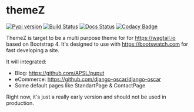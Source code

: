 # themeZ

[![Pypi version](https://img.shields.io/pypi/v/themeZ.svg)](https://pypi.python.org/pypi/themez/)
[![Build Status](https://travis-ci.org/linuxluigi/themeZ.svg?branch=master)](https://travis-ci.org/linuxluigi/themeZ)
[![Docs Status](https://readthedocs.org/projects/themez/badge/?version=latest)](http://themez.readthedocs.io/en/latest/)
[![Codacy Badge](https://api.codacy.com/project/badge/Grade/a24c7beaebb34e2c800b8f5c2094643a)](https://www.codacy.com/app/linuxluigi/themeZ?utm_source=github.com&amp;utm_medium=referral&amp;utm_content=linuxluigi/themeZ&amp;utm_campaign=Badge_Grade)


ThemeZ is target to be a multi purpose theme for for https://wagtail.io based on Bootstrap 4. It's designed to use with
https://bootswatch.com for fast developing a site.

It will integrated:

- Blog: https://github.com/APSL/puput
- eCommerce: https://github.com/django-oscar/django-oscar
- Some default pages like StandartPage & ContactPage

Right now, it's just a really early version and should not be used in production.